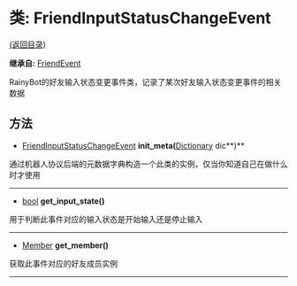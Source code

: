 # 类: FriendInputStatusChangeEvent  
[(返回目录)](README.md)  
  
**继承自:** [FriendEvent](FriendEvent.md)  
  
RainyBot的好友输入状态变更事件类，记录了某次好友输入状态变更事件的相关数据  
  
## 方法 
  
- [FriendInputStatusChangeEvent](FriendInputStatusChangeEvent.md) **init_meta(**[Dictionary](https://docs.godotengine.org/en/latest/classes/class_dictionary.html) dic**)**  
  
通过机器人协议后端的元数据字典构造一个此类的实例，仅当你知道自己在做什么时才使用  
  
---  
  
- [bool](https://docs.godotengine.org/en/latest/classes/class_bool.html) **get_input_state()**  
  
用于判断此事件对应的输入状态是开始输入还是停止输入  
  
---  
  
- [Member](Member.md) **get_member()**  
  
获取此事件对应的好友成员实例  
  
---  
  

